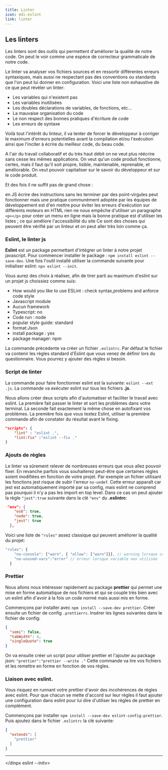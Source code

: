 ```yaml
---
title: Linter
icon: mdi-eslint
link: linter
---
```


<div id='linter'></div>

## Les linters

Les linters sont des outils qui permettent d'améliorer la qualité de notre code. On peut le voir comme une espèce de correcteur grammaticale de notre code.

Le linter va analyser vos fichiers sources et en ressortir différentes erreurs syntaxiques, mais aussi ne respectant pas des conventions ou standards que l'on peut lui donner en configuration. Voici une liste non exhaustive de ce que peut révéler un linter:

- Les variables qui n'existent pas
- Les variables inutilisées
- Les doubles déclarations de variables, de fonctions, etc...
- La mauvaise organisation du code
- Le non respect des bonnes pratiques d'écriture de code
- Les erreurs de syntaxe

Voilà tout l'intérêt du linteur, il va tenter de forcer le développeur à corriger le maximum d'erreurs potentielles avant la compilation et/ou l'exécution ainsi que l'inciter à écrire du meilleur code, du beau code.

A l'air du travail collaboratif et du très haut débit on ne veut plus réécrire sans cesse les mêmes applications. On veut qu'un code produit fonctionne, certes, mais il faut qu'il soit propre, lisible, maintenable, reprenable, et améliorable. On veut pouvoir capitaliser sur le savoir du développeur et sur le code produit.

Et des fois il ne suffit pas de grand chose :

en JS écrire des instructions sans les terminer par des point-virgules peut fonctionner mais une pratique communément adoptée par les équipes de développement est d'en mettre pour éviter les erreurs d'exécution sur différents moteurs
en HTML rien ne nous empêche d'utiliser un paragraphe `<p></p>` pour créer un menu en ligne mais la bonne pratique est d'utiliser les listes ; ce qui améliore l'accessibilité du site
Ce sont des choses qui peuvent être vérifié par un linteur et on peut aller très loin comme ça.

### Eslint, le linter js

**Eslint** est un package permettant d'intégrer un linter à notre projet javascript. Pour commencer installer le package : `npm install eslint --save-dev`. Une fois l'outil installé utiliser la commande suivante pour initialiser eslint: `npx eslint --init`.

Vous aurez des choix à réaliser, afin de tirer parti au maximum d'eslint sur un projet js choissiez comme suis:

- How would you like to use ESLint : check syntax,problems and anforce code style
- Javascript module
- Aucun framework
- Typescript: no
- Code run : node
- popular style guide: standard
- format:Json
- install package : yes
- package manager: npm

La commande précedente va créer un fichier `.eslintrc`. Par défaut le fichier va contenir les règles standard d'Eslint que vous venez de définir lors du questionnaire. Vous pourrez y ajouter des règles si besoin.

### Script de linter

La commande pour faire fonctionner eslint est la suivante: `eslint --ext .js`. La commande va exécuter eslint sur tous les fichiers **.js**.

Nous allons créer deux scripts afin d'automatiser et faciliter le travail avec eslint. La première fait passer le linter et sort les problèmes dans votre terminal. La seconde fait exactement la même chose en autofixant vos problèmes. La première fois que vous testez Eslint, utiliser la première commande afin de constater du résultat avant le fixing.

```json
"scripts": {
    "lint" : "eslint .",
    "lint:fix" :"eslint --fix ."
}
```

### Ajouts de règles

Le linter va sûrement relever de nombreuses erreurs que vous allez pouvoir fixer. En revanche parfois vous souhaiterez peut-être que certaines règles soient modifiées en fonction de votre projet. Par exemple un fichier utilisant les fonctions jest risque de subir l'erreur `no-undef`. Cette erreur apparaît car jest est automatiquement importé par sa config, mais eslint ne comprend pas pourquoi il n'y a pas les import en top level. Dans ce cas on peut ajouter la règle `"jest":true` suivante dans la clé `"env"` du **.eslintrc**:

```json
 "env": {
    "es6": true,
    "node": true,
    "jest": true
  },
```

Voici une liste de `"rules"` assez classique qui peuvent améliorer la qualité du projet:

```javascript
"rules": {
    "no-console": ["warn", { "allow": ["warn"]}], // warning lorsque console.log() dans le code
    "no-unused-vars":"error" // erreur lorsque variable non utilisée
  }
```

### Prettier

Nous allons nous intéresser rapidement au package **prettier** qui permet une mise en forme automatique de nos fichiers et qui se couple très bien avec un eslint afin d'avoir à la fois un code normé mais aussi mis en forme.

Commençons par installer avec `npm install --save-dev prettier`. Créer ensuite un fichier de config `.prettierrc`. Insérer les lignes suivantes dans le fichier de config:

```json
{
  "semi": false,
  "tabWidth": 4, 
  "singleQuote": true 
}
```

On va ensuite créer un script pour utiliser prettier et l'ajouter au package json: `"prettier":"prettier --write ."` Cette commande va lire vos fichiers et les remettre en forme en fonction de vos règles.

### Liaison avec eslint.

Vous risquez en runnant votre prettier d'avoir des incohérences de règles avec eslint. Pour que chacun se mette d'accord sur leur règles il faut ajouter une configuration dans eslint pour lui dire d'utiliser les règles de prettier en complément.

Commençons par installer `npm install --save-dev eslint-config-prettier`. Puis ajoutez dans le fichier `.eslintrc` la clé suivante:

```json
{ 
  "extends": [
    "prettier"
  ]
}
```

---

</dinpx eslint --initv>
